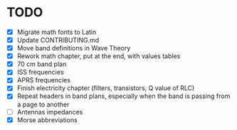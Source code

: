 # TODO

- [x] Migrate math fonts to Latin
- [x] Update CONTRIBUTING.md
- [x] Move band definitions in Wave Theory
- [x] Rework math chapter, put at the end, with values tables
- [x] 70 cm band plan
- [x] ISS frequencies
- [x] APRS frequencies
- [x] Finish electricity chapter (filters, transistors, Q value of RLC)
- [x] Repeat headers in band plans, especially when the band is passing from a page to another
- [ ] Antennas impedances
- [x] Morse abbreviations
